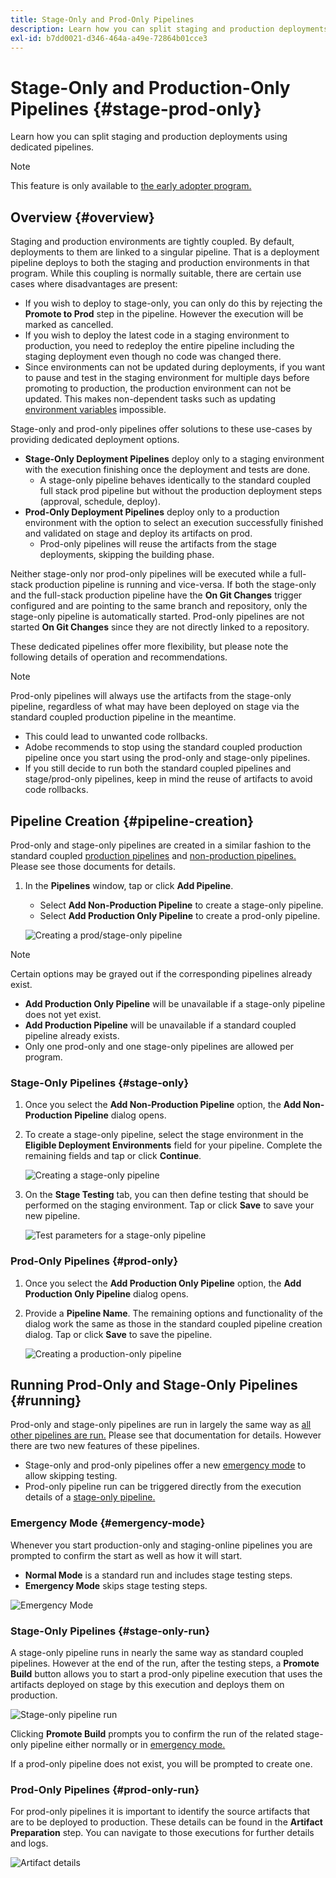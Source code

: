 ```yaml
---
title: Stage-Only and Prod-Only Pipelines
description: Learn how you can split staging and production deployments using dedicated pipelines.
exl-id: b7dd0021-d346-464a-a49e-72864b01cce3
---
```

# Stage-Only and Production-Only Pipelines {#stage-prod-only}

Learn how you can split staging and production deployments using dedicated pipelines.

>[!NOTE]
>
>This feature is only available to [the early adopter program.](/help/release-notes/current.md#early-adoption)

## Overview {#overview}

Staging and production environments are tightly coupled. By default, deployments to them are linked to a singular pipeline. That is a deployment pipeline deploys to both the staging and production environments in that program. While this coupling is normally suitable, there are certain use cases where disadvantages are present:

* If you wish to deploy to stage-only, you can only do this by rejecting the **Promote to Prod** step in the pipeline. However the execution will be marked as cancelled.
* If you wish to deploy the latest code in a staging environment to production, you need to redeploy the entire pipeline including the staging deployment even though no code was changed there. 
* Since environments can not be updated during deployments, if you want to pause and test in the staging environment for multiple days before promoting to production, the production environment can not be updated. This makes non-dependent tasks such as updating [environment variables](/help/getting-started/build-environment.md#environment-variables) impossible.

Stage-only and prod-only pipelines offer solutions to these use-cases by providing dedicated deployment options.

* **Stage-Only Deployment Pipelines** deploy only to a staging environment with the execution finishing once the deployment and tests are done.
  * A stage-only pipeline behaves identically to the standard coupled full stack prod pipeline but without the production deployment steps (approval, schedule, deploy).
* **Prod-Only Deployment Pipelines** deploy only to a production environment with the option to select an execution successfully finished and validated on stage and deploy its artifacts on prod.  
  * Prod-only pipelines will reuse the artifacts from the stage deployments, skipping the building phase.

Neither stage-only nor prod-only pipelines will be executed while a full-stack production pipeline is running and vice-versa. If both the stage-only and the full-stack production pipeline have the **On Git Changes** trigger configured and are pointing to the same branch and repository, only the stage-only pipeline is automatically started. Prod-only pipelines are not started **On Git Changes** since they are not directly linked to a repository.

These dedicated pipelines offer more flexibility, but please note the following details of operation and recommendations.

>[!NOTE]
>
>Prod-only pipelines will always use the artifacts from the stage-only pipeline, regardless of what may have been deployed on stage via the standard coupled production pipeline in the meantime.
>
>* This could lead to unwanted code rollbacks.
>* Adobe recommends to stop using the standard coupled production pipeline once you start using the prod-only and stage-only pipelines.
>* If you still decide to run both the standard coupled pipelines and stage/prod-only pipelines, keep in mind the reuse of artifacts to avoid code rollbacks.

## Pipeline Creation {#pipeline-creation}

Prod-only and stage-only pipelines are created in a similar fashion to the standard coupled [production pipelines](/help/using/production-pipelines.md) and [non-production pipelines.](/help/using/non-production-pipelines.md) Please see those documents for details.

1. In the **Pipelines** window, tap or click **Add Pipeline**.

   * Select **Add Non-Production Pipeline** to create a stage-only pipeline.
   * Select **Add Production Only Pipeline** to create a prod-only pipeline.

   ![Creating a prod/stage-only pipeline](/help/assets/configure-pipelines/prod-stage-pipelines.png)

>[!NOTE]
>
>Certain options may be grayed out if the corresponding pipelines already exist.
>
>* **Add Production Only Pipeline** will be unavailable if a stage-only pipeline does not yet exist.
>* **Add Production Pipeline** will be unavailable if a standard coupled pipeline already exists.
>* Only one prod-only and one stage-only pipelines are allowed per program.

### Stage-Only Pipelines {#stage-only}

1. Once you select the **Add Non-Production Pipeline** option, the **Add Non-Production Pipeline** dialog opens.
1. To create a stage-only pipeline, select the stage environment in the **Eligible Deployment Environments** field for your pipeline. Complete the remaining fields and tap or click **Continue**.

   ![Creating a stage-only pipeline](/help/assets/configure-pipelines/stage-only.png)

1. On the **Stage Testing** tab, you can then define testing that should be performed on the staging environment. Tap or click **Save** to save your new pipeline.

   ![Test parameters for a stage-only pipeline](/help/assets/configure-pipelines/stage-only-test.png)

### Prod-Only Pipelines {#prod-only}

1. Once you select the **Add Production Only Pipeline** option, the **Add Production Only Pipeline** dialog opens.
1. Provide a **Pipeline Name**. The remaining options and functionality of the dialog work the same as those in the standard coupled pipeline creation dialog. Tap or click **Save** to save the pipeline.

   ![Creating a production-only pipeline](/help/assets/configure-pipelines/prod-only-pipeline.png)

## Running Prod-Only and Stage-Only Pipelines {#running}

Prod-only and stage-only pipelines are run in largely the same way as [all other pipelines are run.](/help/using/managing-pipelines.md#running-pipelines) Please see that documentation for details. However there are two new features of these pipelines.

* Stage-only and prod-only pipelines offer a new [emergency mode](#emergency-mode) to allow skipping testing.
* Prod-only pipeline run can be triggered directly from the execution details of a [stage-only pipeline.](#stage-only-run)

### Emergency Mode {#emergency-mode}

Whenever you start production-only and staging-online pipelines you are prompted to confirm the start as well as how it will start.

* **Normal Mode** is a standard run and includes stage testing steps.
* **Emergency Mode** skips stage testing steps.

![Emergency Mode](/help/assets/configure-pipelines/emergency-mode.png)

### Stage-Only Pipelines {#stage-only-run}

A stage-only pipeline runs in nearly the same way as standard coupled pipelines. However at the end of the run, after the testing steps, a **Promote Build** button allows you to start a prod-only pipeline execution that uses the artifacts deployed on stage by this execution and deploys them on production.

![Stage-only pipeline run](/help/assets/configure-pipelines/stage-only-pipeline-run.png)

Clicking **Promote Build** prompts you to confirm the run of the related stage-only pipeline either normally or in [emergency mode.](#emergency-mode)

If a prod-only pipeline does not exist, you will be prompted to create one.

### Prod-Only Pipelines {#prod-only-run}

For prod-only pipelines it is important to identify the source artifacts that are to be deployed to production. These details can be found in the **Artifact Preparation** step. You can navigate to those executions for further details and logs.

![Artifact details](/help/assets/configure-pipelines/prod-only-pipeline-run.png)
